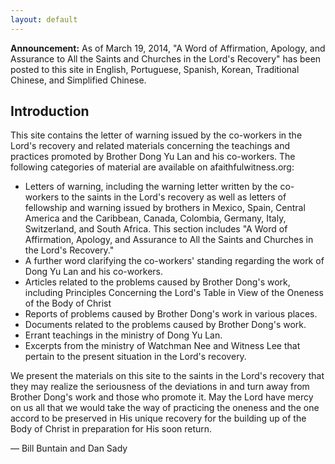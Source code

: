 ```yaml
---
layout: default
---
```


<div class="alert alert-warning">
<strong>Announcement:</strong> As of March 19, 2014, "A Word of Affirmation, Apology, and Assurance to All the Saints and Churches in the Lord's Recovery" has been posted to this site in English, Portuguese, Spanish, Korean, Traditional Chinese, and Simplified Chinese.
</div>

## Introduction

This site contains the letter of warning issued by the co-workers in the Lord's recovery and related materials concerning the teachings and practices promoted by Brother Dong Yu Lan and his co-workers. The following categories of material are available on afaithfulwitness.org:

* Letters of warning, including the warning letter written by the co-workers to the saints in the Lord's recovery as well as letters of fellowship and warning issued by brothers in Mexico, Spain, Central America and the Caribbean, Canada, Colombia, Germany, Italy, Switzerland, and South Africa. This section includes "A Word of Affirmation, Apology, and Assurance to All the Saints and Churches in the Lord's Recovery."
* A further word clarifying the co-workers' standing regarding the work of Dong Yu Lan and his co-workers.
* Articles related to the problems caused by Brother Dong's work, including Principles Concerning the Lord's Table in View of the Oneness of the Body of Christ
* Reports of problems caused by Brother Dong's work in various places.
* Documents related to the problems caused by Brother Dong's work.
* Errant teachings in the ministry of Dong Yu Lan.
* Excerpts from the ministry of Watchman Nee and Witness Lee that pertain to the present situation in the Lord's recovery.

We present the materials on this site to the saints in the Lord's recovery that they may realize the seriousness of the deviations in and turn away from Brother Dong's work and those who promote it. May the Lord have mercy on us all that we would take the way of practicing the oneness and the one accord to be preserved in His unique recovery for the building up of the Body of Christ in preparation for His soon return.

— Bill Buntain and Dan Sady

